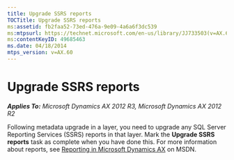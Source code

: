 ```yaml
---
title: Upgrade SSRS reports
TOCTitle: Upgrade SSRS reports
ms:assetid: fb2faa52-73ed-476a-9e09-4a6a6f3dc539
ms:mtpsurl: https://technet.microsoft.com/en-us/library/JJ733503(v=AX.60)
ms:contentKeyID: 49685463
ms.date: 04/18/2014
mtps_version: v=AX.60
---
```


# Upgrade SSRS reports 


_**Applies To:** Microsoft Dynamics AX 2012 R3, Microsoft Dynamics AX 2012 R2_

Following metadata upgrade in a layer, you need to upgrade any SQL Server Reporting Services (SSRS) reports in that layer. Mark the **Upgrade SSRS reports** task as complete when you have done this. For more information about reports, see [Reporting in Microsoft Dynamics AX](reporting-in-microsoft-dynamics-ax.md) on MSDN.

  


